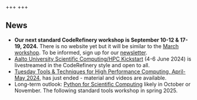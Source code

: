+++
+++

## News

- **Our next standard CodeRefinery workshop is September 10-12 & 17-19,
  2024.** There is no website yet but it will be similar to the [March
  workshop](https://coderefinery.github.io/2024-03-12-workshop/).  To
  be informed, sign up for our
  [newsletter](https://coderefinery.org/about/newsletter/).
- [Aalto University Scientific Computing/HPC
  Kickstart](https://scicomp.aalto.fi/training/scip/kickstart-2024/)
  (4-6 June 2024) is livestreamed in the CodeRefinery style and open to
  all.
- [Tuesday Tools & Techniques for High Performance Computing,
  April-May
  2024](https://scicomp.aalto.fi/training/scip/ttt4hpc-2024/), has just
  ended - material and videos are available.
- Long-term outlook: [Python for Scientific Computing](https://aaltoscicomp.github.io/python-for-scicomp/) likely in
  October or November.  The following standard tools workshop in spring 2025.
